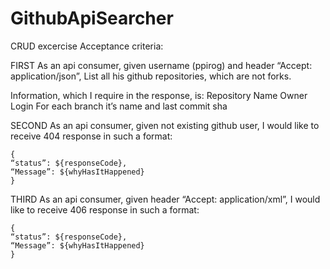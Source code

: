 # GithubApiSearcher
CRUD excercise
Acceptance criteria:

FIRST
As an api consumer, given username (ppirog) and header “Accept: application/json”, 
List all his github repositories, which are not forks. 

Information, which I require in the response, is:
Repository Name
Owner Login
For each branch it’s name and last commit sha


SECOND
As an api consumer, given not existing github user, I would like to receive 404 response in such a format:


    {
    “status”: ${responseCode},    
    “Message”: ${whyHasItHappened}     
    }

THIRD
As an api consumer, given header “Accept: application/xml”, I would like to receive 406 response in such a format:
    
    {
    “status”: ${responseCode},   
    “Message”: ${whyHasItHappened} 
    }
